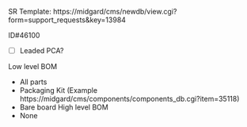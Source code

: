 SR Template: https://midgard/cms/newdb/view.cgi?form=support_requests&key=13984

ID#46100

- [ ] Leaded PCA?



Low level BOM
- All parts
- Packaging Kit (Example https://midgard/cms/components/components_db.cgi?item=35118)
- Bare board
High level BOM
- None